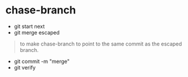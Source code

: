 # chase-branch
- git start next
- git merge escaped
> to make chase-branch to point to the same commit as the escaped branch.
- git commit -m "merge"
- git verify
